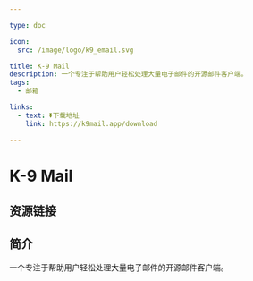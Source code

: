 ```yaml
---

type: doc

icon:
  src: /image/logo/k9_email.svg

title: K-9 Mail
description: 一个专注于帮助用户轻松处理大量电子邮件的开源邮件客户端。
tags:
  - 邮箱

links:
  - text: ⏬下载地址
    link: https://k9mail.app/download

---
```


<ShowLogo />

# K-9 Mail

<ShowTags />

<ShowBreadcrumb />

## 资源链接

<ShowLinks />

## 简介

一个专注于帮助用户轻松处理大量电子邮件的开源邮件客户端。
